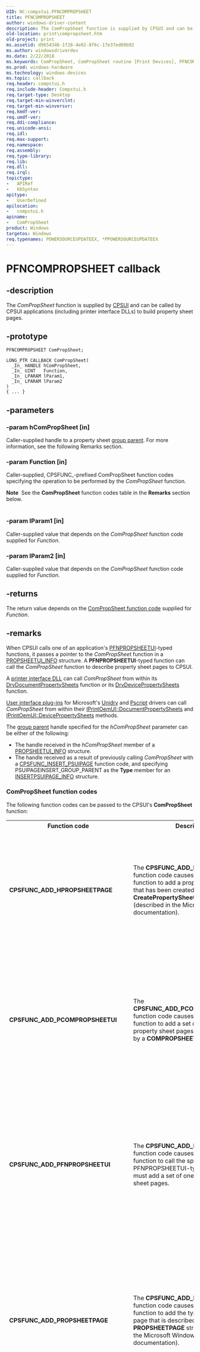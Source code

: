 ```yaml
---
UID: NC:compstui.PFNCOMPROPSHEET
title: PFNCOMPROPSHEET
author: windows-driver-content
description: The ComPropSheet function is supplied by CPSUI and can be called by CPSUI applications (including printer interface DLLs) to build property sheet pages.
old-location: print\compropsheet.htm
old-project: print
ms.assetid: d9654346-1f28-4e02-8f6c-17e37ed09b92
ms.author: windowsdriverdev
ms.date: 2/22/2018
ms.keywords: ComPropSheet, ComPropSheet routine [Print Devices], PFNCOMPROPSHEET, compstui/ComPropSheet, cpsuifnc_2586427b-a3ae-4c2e-b081-06d58ec310c3.xml, print.compropsheet
ms.prod: windows-hardware
ms.technology: windows-devices
ms.topic: callback
req.header: compstui.h
req.include-header: Compstui.h
req.target-type: Desktop
req.target-min-winverclnt: 
req.target-min-winversvr: 
req.kmdf-ver: 
req.umdf-ver: 
req.ddi-compliance: 
req.unicode-ansi: 
req.idl: 
req.max-support: 
req.namespace: 
req.assembly: 
req.type-library: 
req.lib: 
req.dll: 
req.irql: 
topictype:
-	APIRef
-	kbSyntax
apitype:
-	UserDefined
apilocation:
-	compstui.h
apiname:
-	ComPropSheet
product: Windows
targetos: Windows
req.typenames: POWERSOURCEUPDATEEX, *PPOWERSOURCEUPDATEEX
---
```


# PFNCOMPROPSHEET callback


## -description


The <i>ComPropSheet</i> function is supplied by <a href="https://msdn.microsoft.com/7af3435a-19e0-40a1-9f94-319d9d323856">CPSUI</a> and can be called by CPSUI applications (including printer interface DLLs) to build property sheet pages.


## -prototype


````
PFNCOMPROPSHEET ComPropSheet;

LONG_PTR CALLBACK ComPropSheet(
  _In_ HANDLE hComPropSheet,
  _In_ UINT   Function,
  _In_ LPARAM lParam1,
  _In_ LPARAM lParam2
)
{ ... }
````


## -parameters




### -param hComPropSheet [in]

Caller-supplied handle to a property sheet <a href="https://msdn.microsoft.com/b4c40c15-df16-4af0-81c8-9e70d26ba598">group parent</a>. For more information, see the following Remarks section.


### -param Function [in]

Caller-supplied, CPSFUNC_-prefixed ComPropSheet function codes specifying the operation to be performed by the <i>ComPropSheet</i> function.

<div class="alert"><b>Note</b>  See the <b>ComPropSheet</b> function codes table in the <b>Remarks</b> section below.</div>
<div> </div>

### -param lParam1 [in]

Caller-supplied value that depends on the <i>ComPropSheet</i> function code supplied for <i>Function</i>.


### -param lParam2 [in]

Caller-supplied value that depends on the <i>ComPropSheet</i> function code supplied for <i>Function</i>.


## -returns



The return value depends on the <a href="https://msdn.microsoft.com/ae0755a2-49fc-4297-91dd-46beaa5349a5">ComPropSheet function code</a> supplied for <i>Function</i>.




## -remarks



When CPSUI calls one of an application's <a href="..\compstui\nc-compstui-pfnpropsheetui.md">PFNPROPSHEETUI</a>-typed functions, it passes a pointer to the <i>ComPropSheet</i> function in a <a href="..\compstui\ns-compstui-_propsheetui_info.md">PROPSHEETUI_INFO</a> structure. A <b>PFNPROPSHEETUI</b>-typed function can call the <i>ComPropSheet</i> function to describe property sheet pages to CPSUI.

A <a href="https://msdn.microsoft.com/2a8cf38f-8e27-4e08-9c0f-5d1a4cd854ac">printer interface DLL</a> can call <i>ComPropSheet</i> from within its <a href="..\winddiui\nf-winddiui-drvdocumentpropertysheets.md">DrvDocumentPropertySheets</a> function or its <a href="..\winddiui\nf-winddiui-drvdevicepropertysheets.md">DrvDevicePropertySheets</a> function.


<a href="https://msdn.microsoft.com/22ac2af6-37d8-4913-95af-9c3dc8576d40">User interface plug-ins</a> for Microsoft's <a href="https://msdn.microsoft.com/0a51fa2b-3d09-4a5f-9fff-40604877a414">Unidrv</a> and <a href="https://msdn.microsoft.com/139a10e9-203b-499b-9291-8537eae9189c">Pscript</a> drivers can call <i>ComPropSheet</i> from within their <a href="https://msdn.microsoft.com/library/windows/hardware/ff554173">IPrintOemUI::DocumentPropertySheets</a> and <a href="https://msdn.microsoft.com/library/windows/hardware/ff554165">IPrintOemUI::DevicePropertySheets</a> methods.

The <a href="https://msdn.microsoft.com/b4c40c15-df16-4af0-81c8-9e70d26ba598">group parent</a> handle specified for the <i>hComPropSheet</i> parameter can be either of the following:

<ul>
<li>
The handle received in the <i>hComPropSheet</i> member of a <a href="..\compstui\ns-compstui-_propsheetui_info.md">PROPSHEETUI_INFO</a> structure.

</li>
<li>
The handle received as a result of previously calling <i>ComPropSheet</i> with a <a href="https://msdn.microsoft.com/library/windows/hardware/ff546414">CPSFUNC_INSERT_PSUIPAGE</a> function code, and specifying PSUIPAGEINSERT_GROUP_PARENT as the <b>Type</b> member for an <a href="..\compstui\ns-compstui-_insertpsuipage_info.md">INSERTPSUIPAGE_INFO</a> structure.

</li>
</ul>
<h3><a id="ComPropSheet_function_codes"></a><a id="compropsheet_function_codes"></a><a id="COMPROPSHEET_FUNCTION_CODES"></a>ComPropSheet function codes</h3>
The following function codes can be passed to the CPSUI's <b>ComPropSheet</b> function:

<table>
<tr>
<th>Function code</th>
<th>Description</th>
<th>Parameters and Return Value</th>
</tr>
<tr>
<td><b>CPSFUNC_ADD_HPROPSHEETPAGE</b></td>
<td>
The <b>CPSFUNC_ADD_HPROPSHEETPAGE</b> function code causes the <b>ComPropSheet</b> function to add a property sheet page that has been created by calling the <b>CreatePropertySheetPage</b> function (described in the Microsoft Windows SDK documentation).

</td>
<td><b>Parameters</b><ul>
<li><i>hComPropSheet</i>: Group parent handle.  </li>
<li><i>Function</i>: Caller sets this function code parameter to <b>CPSFUNC_ADD_HPROPSHEETPAGE</b> when it calls <b>ComPropSheet</b> to add a property sheet page. </li>
<li><i>lParam1</i>: Handle to a property sheet page, obtained by calling the <b>CreatePropertySheetPage</b> function.</li>
<li><i>lParam2</i>: Not used, must be zero.</li>
</ul><b>Return Value</b>If the operation succeeds, <b>ComPropSheet</b> returns a CPSUI handle to the added page; otherwise, it returns NULL.



</td>
</tr>
<tr>
<td><b>CPSFUNC_ADD_PCOMPROPSHEETUI</b></td>
<td>
The <b>CPSFUNC_ADD_PCOMPROPSHEETUI</b> function code causes the <b>ComPropSheet</b> function to add a set of one or more property sheet pages that are described by a <b>COMPROPSHEETUI</b> structure.

</td>
<td><b>Parameters</b><ul>
<li><i>hComPropSheet</i>: Group parent handle.  </li>
<li><i>Function</i>: Caller sets this function code parameter to <b>CPSFUNC_ADD_PCOMPROPSHEETUI</b> when it calls <b>ComPropSheet</b> to add a set of one or more property sheet pages.</li>
<li><i>lParam1</i>: Pointer to a <b>COMPROPSHEETUI</b> structure.</li>
<li><i>lParam2</i>: Pointer to a 32-bit location to receive the number of pages added or, if a failure occurs, an ERR_CPSUI-prefixed error code.</li>
</ul><b>Return Value</b>If the operation succeeds, <b>ComPropSheet</b> returns a handle to the set of added pages; otherwise, the function returns NULL.

</td>
</tr>
<tr>
<td><b>CPSFUNC_ADD_PFNPROPSHEETUI</b></td>
<td>The <b>CPSFUNC_ADD_PFNPROPSHEETUI</b> function code causes the <b>ComPropSheet</b> function to call the specified PFNPROPSHEETUI-typed function, which must add a set of one or more property sheet pages. </td>
<td><b>Parameters</b><ul>
<li><i>hComPropSheet</i>: Group parent handle.  </li>
<li><i>Function</i>: Caller sets this function code parameter to <b>CPSFUNC_ADD_PFNPROPSHEETUI</b> when it calls <b>ComPropSheet</b>. <b>ComPropSheet</b> then calls the specified PFNPROPSHEETUI-typed function to add a set of one or more property sheet pages.</li>
<li><i>lParam1</i>: Pointer to a PFNPROPSHEETUI-typed function.</li>
<li><i>lParam2</i>: A 32-bit value that is passed to the PFNPROPSHEETUI-typed function for its lParam parameter.</li>
</ul><b>Return Value</b>If the operation succeeds, <b>ComPropSheet</b> returns a handle to the set of added pages; otherwise, the function returns NULL.

</td>
</tr>
<tr>
<td><b>CPSFUNC_ADD_PROPSHEETPAGE</b></td>
<td>The <b>CPSFUNC_ADD_PROPSHEETPAGE</b> function code causes the <b>ComPropSheet</b> function to add the type of property sheet page that is described by a <b>PROPSHEETPAGE</b> structure (described in the Microsoft Windows SDK documentation).</td>
<td><b>Parameters</b><ul>
<li><i>hComPropSheet</i>: Group parent handle.  </li>
<li><i>Function</i>: Caller sets this function code parameter to <b>CPSFUNC_ADD_PROPSHEETPAGE</b> when it calls <b>ComPropSheet</b> to add the type of property sheet page described by a <b>PROPSHEETPAGE</b> structure. The <b>ComPropSheet</b> function calls the <b>CreatePropertySheetPage</b> function (described in the Windows SDK documentation), and passes the <b>PROPSHEETPAGE</b> structure's address to create the page.</li>
<li><i>lParam1</i>: Pointer to a <b>PROPSHEETPAGE</b> structure.</li>
<li><i>lParam2</i>: Not used, must be zero.</li>
</ul><b>Return Value</b>If the operation succeeds, <b>ComPropSheet</b> returns a CPSUI handle to the added page; otherwise, it returns NULL.

</td>
</tr>
<tr>
<td><b>CPSFUNC_DELETE_HCOMPROPSHEET</b></td>
<td>The <b>CPSFUNC_DELETE_HCOMPROPSHEET</b> function code causes the <b>ComPropSheet</b> function to delete a set of property sheet pages that are specified by a CPSUI handle.</td>
<td><b>Parameters</b><ul>
<li><i>hComPropSheet</i>: Group parent handle.  </li>
<li><i>Function</i>: Caller sets this function code parameter to <b>CPSFUNC_DELETE_HCOMPROPSHEET</b> when it calls <b>ComPropSheet</b> to delete a set of property sheet pages. </li>
<li><i>lParam1</i>: CPSUI handle that refers to the set of pages to be deleted. This handle must previously have been obtained by a call to <b>ComPropSheet</b> with one of the following function codes:<dl>
<dd><b>CPSFUNC_ADD_HPROPSHEETPAGE</b></dd>
<dd><b>CPSFUNC_ADD_PCOMPROPSHEETUI</b></dd>
<dd><b>CPSFUNC_ADD_PFNPROPSHEETUI</b></dd>
<dd><b>CPSFUNC_ADD_PROPSHEETPAGE</b></dd>
<dd><b>CPSFUNC_INSERT_PSUIPAGE</b></dd>
</dl>
</li>
<li><i>lParam2</i>: Not used, must be zero.

</li>
</ul><b>Return Value</b>The <b>ComPropSheet</b> function returns the number of property sheet pages that were deleted.

</td>
</tr>
<tr>
<td><b>CPSFUNC_DO_APPLY_CPSUI</b></td>
<td>
The <b>CPSFUNC_DO_APPLY_CPSUI</b> function code causes the <b>ComPropSheet</b> function to simulate the delivery of a PSN_APPLY notification message.

CPSUI responds to the <b>CPSFUNC_DO_APPLY_CPSUI</b> function code by delivering the <b>CPSUICB_REASON_APPLYNOW</b> reason to an application's _CPSUICALLBACK-typed callback function.

</td>
<td><b>Parameters</b><ul>
<li><i>hComPropSheet</i>: Group parent handle.  </li>
<li><i>Function</i>: Caller sets this function code parameter to <b>CPSFUNC_DO_APPLY_CPSUI</b> when it calls <b>ComPropSheet</b> to simulate the delivery of a PSN_APPLY notification message. </li>
<li><i>lParam1</i>: CPSUI handle that points to a set of one or more property sheet pages. Typically, this handle has been previously specified as the lParam1 parameter to <b>ComPropSheet</b> using the <b>CPSFUNC_IGNORE_CPSUI_PSN_APPLY</b> function code.</li>
<li><i>lParam2</i>: This parameter is any combination of the following bit flags:<dl>
<dd>APPLYCPSUI_NO_NEWDEF - Set this flag if you do not want the current default values (used for the Undo operation) to be changed. Clear this flag if you want the current values for all options to become the defaults used for the Undo operation. </dd>
<dd>APPLYCPSUI_OK_CANCEL_BUTTON - Set this flag if the user selected the OK or Cancel button (or if you want to simulate this activity). Clear this flag if the user selected the Close or Apply Now button (or if you want to simulate this activity). If your code is set up to receive PSN_APPLY messages, the code should check the lParam member of the PSHNOTIFY structure. If the member is zero, this bit should be cleared. (The PSN_APPLY message and PSHNOTIFY structure are described in the Microsoft Windows SDK documentation.)</dd>
<dd></dd>
</dl>
</li>
</ul><b>Return Value</b>If the operation succeeds, the <b>ComPropSheet</b> function returns a nonzero value; otherwise it returns zero and the specified pages will become active.

If you use the <b>CPSFUNC_IGNORE_CPSUI_PSN_APPLY</b> function code to disable CPSUI's handling of the PSN_APPLY notification message, you must use the <b>CPSFUNC_DO_APPLY_CPSUI</b> function code to simulate delivery of the PSN_APPLY message. Otherwise, user changes to a property sheet page cannot be obtained.


</td>
</tr>
<tr>
<td><b>CPSFUNC_GET_HPSUIPAGES</b></td>
<td>
The <b>CPSFUNC_GET_HPSUIPAGES</b> function code causes the <b>ComPropSheet</b> function to return an array of CPSUI handles that point to property sheet pages. These handles identify the child pages associated with the specified group parent handle.

To use this function code, follow these steps:<ol>
<li>Call <b>ComPropSheet</b>, specifying the <b>CPSFUNC_GET_PAGECOUNT</b> function code, to obtain the number of child pages associated with the specified group parent. </li>
<li>Allocate enough local memory to contain a HANDLE structure for each page. </li>
<li>Call <b>ComPropSheet</b> again, specifying the <b>CPSFUNC_GET_HPSUIPAGES</b> function code and the address of the locally allocated memory, to obtain an array of HANDLE structures. </li>
</ol>


</td>
<td><b>Parameters</b><ul>
<li><i>hComPropSheet</i>: Group parent handle.  </li>
<li><i>Function</i>: Caller sets this function code parameter to <b>CPSFUNC_GET_HPSUIPAGES</b> when it calls <b>ComPropSheet</b> to retireve an array of CPSUI handles. </li>
<li><i>lParam1</i>: Pointer to an array of HANDLE structures.

</li>
<li><i>lParam2</i>: Size of the HANDLE array pointed to by lParam1.</li>
</ul><b>Return Value</b>The <b>ComPropSheet</b> function returns the number of handles that CPSUI places into the HANDLE array.

</td>
</tr>
<tr>
<td><b>CPSFUNC_GET_PAGECOUNT</b></td>
<td>The <b>CPSFUNC_GET_PAGECOUNT</b> function code causes the <b>ComPropSheet</b> function to return the number of property sheet pages that are child pages of the specified group parent handle.</td>
<td><b>Parameters</b><ul>
<li><i>hComPropSheet</i>: Group parent handle.  </li>
<li><i>Function</i>: Caller sets this function code parameter to <b>CPSFUNC_GET_PAGECOUNT</b> when it calls <b>ComPropSheet</b> to return the child page count. </li>
<li><i>lParam1</i>: Not used, must be zero.</li>
<li><i>lParam2</i>: Not used, must be zero.</li>
</ul><b>Return Value</b>The <b>ComPropSheet</b> function returns the number of pages counted.

</td>
</tr>
<tr>
<td><b>CPSFUNC_GET_PFNPROPSHEETUI_ICON</b></td>
<td>
The <b>CPSFUNC_GET_PFNPROPSHEETUI_ICON</b> function code causes the <b>ComPropSheet</b> function to return a handle to the icon that is associated with a set of property sheet pages. The set of pages must have been previously created by a PFNPROPSHEETUI-typed function.

The <b>ComPropSheet</b> function calls the PFNPROPSHEETUI-typed function associated with the specified page handle, and passes a reason value of <b>PROPSHEETUI_REASON_GET_ICON</b>. The PFNPROPSHEETUI-typed function then calls <b>LoadImage</b> (described in the Windows SDK documentation) and provides the icon size specified bylParam2 to load an icon resource.

</td>
<td><b>Parameters</b><ul>
<li><i>hComPropSheet</i>: Group parent handle.  </li>
<li><i>Function</i>: Caller sets this function code parameter to <b>CPSFUNC_GET_PFNPROPSHEETUI_ICON</b> when it calls <b>ComPropSheet</b> to retrieve a handle to the icon that is associated with a set of property sheet pages. </li>
<li><i>lParam1</i>: CPSUI handle that refers to a set of property sheet pages. This handle must previously have been obtained by a call to <b>ComPropSheet</b> with the <b>CPSFUNC_ADD_PFNPROPSHEETUI</b> function code.</li>
<li><i>lParam2</i>: Specifies two WORD-sized values representing the icon's size, in pixels. The LOWORD value is the width, and the HIWORD value is the height. If these values are zero, the system metrics SM_CXICON and SM_CYICON are used. (See <b>GetSystemMetrics</b> in the Microsoft Windows SDK documentation.)</li>
</ul><b>Return Value</b>If the operation succeeds, the <b>ComPropSheet</b> function returns an icon handle; otherwise it returns NULL.

</td>
</tr>
<tr>
<td><b>CPSFUNC_IGNORE_CPSUI_PSN_APPLY</b></td>
<td>
The <b>CPSFUNC_IGNORE_CPSUI_PSN_APPLY</b> function code causes the <b>ComPropSheet</b> function to disable or reenable CPSUI's handling of the PSN_APPLY notification message (described in the Microsoft Windows SDK documentation).

The system sends the PSN_APPLY notification message to CPSUI when a user selects a property sheet's OK or Cancel button. CPSUI responds to this message by delivering the <b>CPSUICB_REASON_APPLYNOW</b> reason to an application's _CPSUICALLBACK-typed callback function.

If you disable CPSUI's handling of the PSN_APPLY notification message, you must use the <b>CPSFUNC_DO_APPLY_CPSUI</b> function code to simulate delivery of the PSN_APPLY message. Otherwise, user changes to a property sheet page cannot be obtained.

If the <b>CPSFUNC_IGNORE_CPSUI_PSN_APPLY</b> function code is not used, CPSUI's handling of the PSN_APPLY notification message is enabled by default.


</td>
<td><b>Parameters</b><ul>
<li><i>hComPropSheet</i>: Group parent handle.  </li>
<li><i>Function</i>: Caller sets this function code parameter to <b>CPSFUNC_IGNORE_CPSUI_PSN_APPLY</b> when it calls <b>ComPropSheet</b> to disable or reenable CPSUI's handling of the PSN_APPLY notification message. </li>
<li><i>lParam1</i>: CPSUI handle that refers to a set of one or more property sheet pages. This handle must have been previously obtained by a call to <b>ComPropSheet</b> with a function code of <b>CPSFUNC_ADD_PCOMPROPSHEETUI</b>, or with a function code of <b>CPSFUNC_INSERT_PSUIPAGE</b> and an insertion type of <b>PSUIPAGEINSERT_PROPSHEETPAGE</b>.</li>
<li><i>lParam2</i>: Any nonzero value disables CPSUI's delivery of the <b>CPSUICB_REASON_APPLYNOW</b> reason. A zero value reenables delivery of the <b>CPSUICB_REASON_APPLYNOW</b> reason.</li>
</ul><b>Return Value</b>If the operation succeeds, the <b>ComPropSheet</b> function returns a nonzero value; otherwise it returns zero.

</td>
</tr>
<tr>
<td><b>CPSFUNC_INSERT_PSUIPAGE</b></td>
<td>The <b>CPSFUNC_INSERT_PSUIPAGE</b> function code causes the <b>ComPropSheet</b> function to insert a set of property sheet pages at a specific position.</td>
<td><b>Parameters</b><ul>
<li><i>hComPropSheet</i>: Group parent handle.  </li>
<li><i>Function</i>: Caller sets this function code parameter to <b>CPSFUNC_INSERT_PSUIPAGE</b> when it calls <b>ComPropSheet</b> to insert a set of property sheet pages at a specific position. </li>
<li><i>lParam1</i>: Specifies a handle to a set of one or more property sheet pages. The new pages will be inserted before or after these pages, depending on the Mode member of the <b>INSERTPSUIPAGE_INFO</b> structure pointed to by lParam2. This handle must previously have been obtained by a call to <b>ComPropSheet</b> with one of the following function codes:<dl>
<dd><b>CPSFUNC_ADD_HPROPSHEETPAGE</b></dd>
<dd><b>CPSFUNC_ADD_PCOMPROPSHEETUI </b></dd>
<dd><b>CPSFUNC_ADD_PFNPROPSHEETUI</b></dd>
<dd><b>CPSFUNC_ADD_PROPSHEETPAGE</b></dd>
<dd><b>CPSFUNC_INSERT_PSUIPAGE</b></dd>
</dl>
</li>
<li><i>lParam2</i>: Pointer to an <b>INSERTPSUIPAGE_INFO</b> structure, describing where and how the new pages should be inserted.</li>
</ul><b>Return Value</b>If the operation succeeds, the <b>ComPropSheet</b> function returns a handle to the set of pages that were inserted; otherwise, the function returns NULL.

</td>
</tr>
<tr>
<td><b>CPSFUNC_LOAD_CPSUI_ICON</b></td>
<td>
The <b>CPSFUNC_LOAD_CPSUI_ICON</b> function code causes the <b>ComPropSheet</b> function to load a CPSUI-supplied icon resource.

CPSUI calls <b>LoadImage</b> (described in the Windows SDK documentation) to load the specified icon resource.

</td>
<td><b>Parameters</b><ul>
<li><i>hComPropSheet</i>: Group parent handle.  </li>
<li><i>Function</i>: Caller sets this function code parameter to <b>CPSFUNC_LOAD_CPSUI_ICON</b> when it calls <b>ComPropSheet</b> to load a CPSUI-supplied icon resource. </li>
<li><i>lParam1</i>: Resource identifier of the CPSUI-supplied icon to be loaded. This must be an IDI_CPSUI-prefixed identifier as defined in Compstui.h.</li>
<li><i>lParam2</i>: Specifies two WORD-sized values representing the icon's size, in pixels. The LOWORD value is the width, and the HIWORD value is the height. If these values are zero, the system metrics SM_CXICON and SM_CYICON are used. (See <b>GetSystemMetrics</b> in the Microsoft Windows SDK documentation.)</li>
</ul><b>Return Value</b>If the operation succeeds, the <b>ComPropSheet</b> function returns an icon handle; otherwise it returns NULL.

</td>
</tr>
<tr>
<td><b>CPSFUNC_LOAD_CPSUI_STRING</b></td>
<td>
The <b>CPSFUNC_LOAD_CPSUI_STRING</b> function code causes the <b>ComPropSheet</b> function to load a CPSUI-supplied string resource.

The <b>ComPropSheet</b> function calls <b>LoadString</b> (described in the Microsoft Windows SDK documentation) to load the specified string.

</td>
<td><b>Parameters</b><ul>
<li><i>hComPropSheet</i>: Group parent handle.  </li>
<li><i>Function</i>: Caller sets this function code parameter to <b>CPSFUNC_LOAD_CPSUI_STRING</b> when it calls ComPropSheet to load a CPSUI-supplied string resource.</li>
<li><i>lParam1</i>: An LPSTR-typed pointer to a caller-allocated buffer, into which the CPSUI-supplied string specified by HIWORD(<i>lParam2</i>) will be placed.</li>
<li><i>lParam2</i>: Contains the following two caller-supplied values:<dl>
<dd>LOWORD(<i>lParam2</i>). Size, in bytes, of the buffer pointed to by lParam1. </dd>
<dd>HIWORD(<i>lParam2</i>). Resource identifier of the CPSUI-supplied string to be loaded. This must be an IDS_CPSUI-prefixed identifier as defined in Compstui.h. </dd>
</dl>
</li>
</ul><b>Return Value</b>If the operation succeeds, the <b>ComPropSheet</b> function returns the length of the string. If an invalid resource identifier is specified, the function returns zero. If <i>lParam1</i> is NULL or LOWORD(<i>lParam2</i>) is zero, the function returns -1.

</td>
</tr>
<tr>
<td><b>CPSFUNC_QUERY_DATABLOCK</b></td>
<td>
The <b>CPSFUNC_QUERY_DATABLOCK</b> function code causes the <b>ComPropSheet</b> function to retrieve a caller-supplied data block that was previously stored using the <b>CPSFUNC_SET_DATABLOCK</b> function code.

Typically, this function code is used by a _CPSUICALLBACK-typed callback function (when the function's <b>CPSUICBPARAM</b> structure contains a Reason value of <b>CPSUICB_REASON_SETACTIVE</b>) to retrieve values associated with another page before the current page becomes inactive.

</td>
<td><b>Parameters</b><ul>
<li><i>hComPropSheet</i>: Group parent handle.  </li>
<li><i>Function</i>: Caller sets this function code parameter to <b>CPSFUNC_QUERY_DATABLOCK</b> when it calls ComPropSheet to retrieve a caller-supplied data block. </li>
<li><i>lParam1</i>: Pointer to a <b>CPSUIDATABLOCK</b> structure that identifies the size and location of a buffer to receive the requested data block.</li>
<li><i>lParam2</i>: DWORD-sized identifier value, used to identify the requested <b>CPSUIDATABLOCK</b> structure. This value must have been specified in a previous call to <b>ComPropSheet</b> using the <b>CPSFUNC_SET_DATABLOCK</b> function code.</li>
</ul><b>Return Value</b>If the operation succeeds, the <b>ComPropSheet</b> function returns a value that represents the size of the retrieved data block. If <i>lParam1</i> is NULL, or if the value of any member of the supplied <b>CPSUIDATABLOCK</b> structure is zero, <b>ComPropSheet</b> returns the size required to store the data block. If an error occurs, the function returns a value less than or equal to zero.

</td>
</tr>
<tr>
<td><b>CPSFUNC_SET_DATABLOCK</b></td>
<td>
The <b>CPSFUNC_SET_DATABLOCK</b> function code causes the <b>ComPropSheet</b> function to store a caller-supplied data block. You can use this function code to make the information about a property sheet page available to other pages.

Typically, this function code is used by a _CPSUICALLBACK-typed callback function (when the function's <b>CPSUICBPARAM</b> structure contains a Reason value of <b>CPSUICB_REASON_KILLACTIVE</b>) to save values associated with a page before it becomes inactive.

</td>
<td><b>Parameters</b><ul>
<li><i>hComPropSheet</i>: Group parent handle.  </li>
<li><i>Function</i>: Caller sets this function code parameter to <b>CPSFUNC_SET_DATABLOCK</b> when it calls <b>ComPropSheet</b> to store a caller-supplied data block. </li>
<li><i>lParam1</i>: Pointer to a <b>CPSUIDATABLOCK</b> structure that describes the data block to be stored.</li>
<li><i>lParam2</i>: Caller-defined DWORD-sized identifier value. It is used to identify the supplied <b>CPSUIDATABLOCK</b> structure in subsequent calls to <b>ComPropSheet</b> using the <b>CPSFUNC_QUERY_DATABLOCK</b> function code.</li>
</ul><b>Return Value</b>If the operation is successful, the <b>ComPropSheet</b> function returns a value representing the number of bytes that were stored; otherwise it returns a value less than or equal to zero.

</td>
</tr>
<tr>
<td><b>CPSFUNC_SET_DMPUB_HIDEBITS</b></td>
<td>
The <b>CPSFUNC_SET_DMPUB_HIDEBITS</b> function code causes the <b>ComPropSheet</b> function to "hide" a specified set of document property options, so that they are not displayed.

You can use the <b>CPSFUNC_SET_DMPUB_HIDEBITS</b> function code if you want to define OPTITEM structures for one or more document property sheet options, but you do not want the options to be user-modifiable. The property sheet page must be defined using the <b>COMPROPSHEETUI</b> structure, and the structure's pDlgPage member must be <b>CPSUI_PDLGPAGE_DOCPROP</b> or <b>CPSUI_PDLGPAGE_ADVDOCPROP</b>.

If you use the <b>CPSFUNC_SET_DMPUB_HIDEBITS</b> function code, it must be specified to <b>ComPropSheet</b> before the <b>CPSFUNC_ADD_PCOMPROPSHEETUI</b> or <b>CPSFUNC_INSERT_PSUIPAGE</b> function code is used to create the page.


</td>
<td><b>Parameters</b><ul>
<li><i>hComPropSheet</i>: Group parent handle.  </li>
<li><i>Function</i>: Caller sets this function code parameter to <b>CPSFUNC_SET_DMPUB_HIDEBITS</b> when it calls <b>ComPropSheet</b> to "hide" a specified set of document property options. </li>
<li><i>lParam1</i>: Pointer to a bit array that indicates the options to be hidden. This array must be created using the <b>MAKE_DMPUB_HIDEBIT</b>(DMPub) macro, where DMPub is the OR-combination of one or more DMPUB_-prefixed constants. The DMPUB_-prefixed constants are listed in the description of the <b>OPTITEM</b> structure. The macro and constants are defined in Compstui.h.

</li>
<li><i>lParam2</i>: Not used, must be zero.</li>
</ul><b>Return Value</b>If the operation is successful, the <b>ComPropSheet</b> function returns the value specified for <i>lParam1</i>; otherwise it returns zero.

</td>
</tr>
<tr>
<td><b>CPSFUNC_SET_FUSION_CONTEXT</b></td>
<td>
The <b>CPSFUNC_SET_FUSION_CONTEXT</b> sets a Fusion activation context for the specified page.

When a page is about to be created or inserted and it does not specify an activation context in its <b>PROPSHEETPAGE</b> structure (described in the Windows SDK documentation), it will be created in the parent's page activation context. If the parent's activation context is not set, then Compstui.dll looks up the parent's parent, continuing until the top level parent is reached or until it finds a parent with an activation context properly set. If none of the parents has an activation context set, then Compstui.dll will not specify an activation context in the <b>PROPSHEETPAGE</b> structure. This means that the page will be created in the activation context of the caller of the <b>PropertySheet</b> API (described in the Windows SDK documentation).

</td>
<td><b>Parameters</b><ul>
<li><i>hComPropSheet</i>: Group parent handle.  </li>
<li><i>Function</i>: Caller sets this function code parameter to <b>CPSFUNC_SET_FUSION_CONTEXT</b> when it calls <b>ComPropSheet</b> to set a Fusion activation context for the specified page. 

</li>
<li><i>lParam1</i>: Specifies the handle to the Fusion context. Compstui.dll duplicates the handle, attaching it to its internal structures, so that the caller is not obligated to retain the handle. Compstui.dll releases the passed-in context handle when the Compstui.dll handle is deleted.</li>
<li><i>lParam2</i>: Not used, must be zero.</li>
</ul><b>Return Value</b>If the operation is successful, the <b>ComPropSheet</b> function returns a value greater than zero. Otherwise, <b>ComPropSheet</b> returns a value that is less than or equal to zero. For information about the error, use <b>GetLastError</b>, which is described in the Microsoft Windows SDK documentation.

</td>
</tr>
<tr>
<td><b>CPSFUNC_SET_HSTARTPAGE</b></td>
<td>The <b>CPSFUNC_SET_HSTARTPAGE</b> function code causes the <b>ComPropSheet</b> function to mark a specified property sheet page to be the top page of the associated property sheet. If the property sheet is currently being displayed, the specified page becomes the active page.</td>
<td><b>Parameters</b><ul>
<li><i>hComPropSheet</i>: Group parent handle.  </li>
<li><i>Function</i>: Caller sets this function code parameter to <b>CPSFUNC_SET_HSTARTPAGE</b> when it calls <b>ComPropSheet</b> to mark a specified property sheet page to be the top page of the associated property sheet.</li>
<li><i>lParam1</i>: Caller-supplied CPSUI page handle, previously obtained by a call to <b>ComPropSheet</b> with one of the following function codes:

<dl>
<dd><b>CPSFUNC_ADD_HPROPSHEETPAGE</b></dd>
<dd><b>CPSFUNC_ADD_PCOMPROPSHEETUI </b></dd>
<dd><b>CPSFUNC_ADD_PFNPROPSHEETUI</b></dd>
<dd><b>CPSFUNC_ADD_PROPSHEETPAGE</b></dd>
<dd><b>CPSFUNC_INSERT_PSUIPAGE</b></dd>
</dl>If the handle represents a single page belonging to the group specified by <i>hComPropSheet</i>, CPSUI makes this page the top page.

If the handle represents a group parent handle (see <b>CPSFUNC_INSERT_PSUIPAGE</b>), then <i>lParam2</i> represents a zero-based index into the group's pages and the page represented by the index becomes the top page.
</li>
<li><i>lParam2</i>: If lParam1 represents a group parent handle, this caller-supplied value is a zero-based index into the group's pages.

If <i>lParam1</i> represents a single page belonging to the group specified by <i>hComPropSheet</i>, this parameter is not used.

If the handle specified by <i>lParam1</i> was obtained using the <b>CPSFUNC_ADD_PCOMPROPSHEETUI</b> function code, and if the <b>pDlgPage</b> member of the associated <b>COMPROPSHEETUI</b> structure was set to <b>CPSUI_PDLGPAGE_DOCPROP</b>, then one of the following values can be specified for <i>lParam2.</i><ul>
<li>SSP_STDPAGE1 - Make the Layout page the top page.</li>
<li>SSP_STDPAGE2 - Make the Paper/Quality page the top page. </li>
<li>SSP_TVPAGE - Make the Advanced page the top page. </li>
</ul>
</li>
</ul><b>Return Value</b>If the operation is successful, the <b>ComPropSheet</b> function returns the value specified for <i>lParam1</i>; otherwise it returns zero.

</td>
</tr>
<tr>
<td><b>CPSFUNC_SET_PSUIPAGE_ICON</b></td>
<td>
The <b>CPSFUNC_SET_PSUIPAGE_ICON</b> function code causes the <b>ComPropSheet</b> function to add, replace, or remove the icon assigned to the tab of a property sheet page.

If lParam2 contains an icon handle, and if the page specified by lParam1 is currently being displayed, CPSUI adds the icon to the specified page's tab. If an icon is already assigned to the page, the old icon is replaced with the new one. If lParam2 is zero, the current icon (if one exists) is removed.

For all icons specified with the <b>CPSFUNC_SET_PSUIPAGE_ICON</b> function code, CPSUI sets the image size to 16 by 16 pixels.

Icon handles should be obtained by calling <b>LoadImage</b>, which is described in the Microsoft Windows SDK documentation.


</td>
<td><b>Parameters</b><ul>
<li><i>hComPropSheet</i>: Group parent handle.  </li>
<li><i>Function</i>: Caller sets this function code parameter to <b>CPSFUNC_SET_PSUIPAGE_ICON</b> when it calls <b>ComPropSheet</b> to add, replace, or remove the icon assigned to the tab of a property sheet page.</li>
<li><i>lParam1</i>: Caller-supplied CPSUI page handle, previously obtained by a call to <b>ComPropSheet</b> with one of the following function codes:<dl>
<dd><b>CPSFUNC_ADD_HPROPSHEETPAGE</b></dd>
<dd><b>CPSFUNC_ADD_PROPSHEETPAGE</b></dd>
<dd><b>CPSFUNC_INSERT_PSUIPAGE</b> (with the Type member of the <b>INSERTPSUIPAGE_INFO</b> structure set to <b>PSUIPAGEINSERT_HPROPSHEETPAGE</b> or <b>PSUIPAGEINSERT_PROPSHEETPAGE</b>). </dd>
</dl>
</li>
<li><i>lParam2</i>: Caller-supplied icon handle. You can set this parameter to zero to remove the current icon.</li>
</ul><b>Return Value</b>If the operation is successful, the <b>ComPropSheet</b> function returns 1. If an error is encountered, or if the specified page is not currently being displayed, the function returns zero.

</td>
</tr>
<tr>
<td><b>CPSFUNC_SET_PSUIPAGE_TITLE</b></td>
<td>The <b>CPSFUNC_SET_PSUIPAGE_TITLE</b> function code causes the <b>ComPropSheet</b> function to set the tab title for a property sheet page.</td>
<td><b>Parameters</b><ul>
<li><i>hComPropSheet</i>: Group parent handle.  </li>
<li><i>Function</i>: Caller sets this function code parameter to <b>CPSFUNC_SET_PSUIPAGE_TITLE</b> when it calls <b>ComPropSheet</b> to set the tab title for a property sheet page.</li>
<li><i>lParam1</i>: Caller-supplied CPSUI page handle, previously obtained by a call to <b>ComPropSheet</b> with one of the following function codes:<dl>
<dd><b>CPSFUNC_ADD_HPROPSHEETPAGE</b></dd>
<dd><b>CPSFUNC_ADD_PROPSHEETPAGE</b></dd>
<dd><b>CPSFUNC_INSERT_PSUIPAGE</b> (with the Type member of the <b>INSERTPSUIPAGE_INFO</b> structure set to <b>PSUIPAGEINSERT_HPROPSHEETPAGE</b> or <b>PSUIPAGEINSERT_PROPSHEETPAGE</b>). </dd>
</dl>
</li>
<li><i>lParam2</i>: Caller-supplied pointer to a NULL-terminated string that specifies the new title.</li>
</ul><b>Return Value</b>If the operation is successful, the <b>ComPropSheet</b> function returns 1. If an error is encountered, or if the specified page is not currently being displayed, the function returns zero.

</td>
</tr>
<tr>
<td><b>CPSFUNC_SET_RESULT</b></td>
<td>
The <b>CPSFUNC_SET_RESULT</b> function code causes the <b>ComPropSheet</b> function to pass a specified result value to all PFNPROPSHEETUI-typed functions associated with a specified page and its parents.

For more information about how to set result values, see the description of the <b>SETRESULT_INFO</b> structure.

The following caution applies to Unidrv- or Pscript5-based IHV UI plug-in with custom UI property sheets, and for which user settings made in the property sheets should be persistent. When the plug-in calls the <b>ComPropSheet</b> function with the Function parameter set to <b>CPSFUNC_SET_RESULT</b>, the plug-in must set the lParam2 parameter to <b>CPSUI_OK</b>.

</td>
<td><b>Parameters</b><ul>
<li><i>hComPropSheet</i>: Group parent handle.  </li>
<li><i>Function</i>: Caller sets this function code parameter to <b>CPSFUNC_SET_RESULT</b> when it calls <b>ComPropSheet</b> to pass a specified result value to all PFNPROPSHEETUI-typed functions associated with a specified page and its parents. </li>
<li><i>lParam1</i>: Caller-supplied CPSUI handle to the page for which a result value is being passed. If lParam1 is NULL, the CPSUI uses the value specified by <i>hComPropSheet</i>.</li>
<li><i>lParam2</i>: Caller-supplied 32-bit DWORD result value.</li>
</ul><b>Return Value</b>If the operation is successful, the <b>ComPropSheet</b> function returns the number of PFNPROPSHEETUI-typed functions that were called. If the handle specified for <i>lParam1</i> is invalid, the function returns -1.

</td>
</tr>
</table>
 



